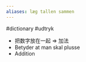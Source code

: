 ```yaml
---
aliases: læg tallen sammen
---
```

#dictionary #udtryk 
- 把数字放在一起
	=> 加法
- Betyder at man skal plusse
- Addition